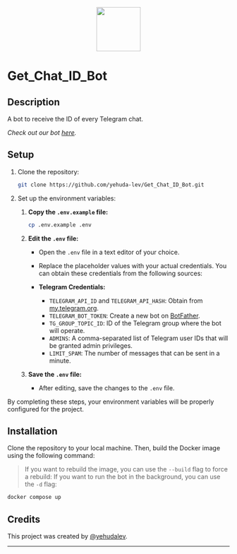 <p align="center">
  <img src="https://telegra.ph/file/014d967eab622032e2b46.jpg" width="100" height="100">
</p>

# Get_Chat_ID_Bot

## Description

A bot to receive the ID of every Telegram chat.

_Check out our bot [here](https://t.me/GetChatID_IL_BOT)._


## Setup

1. Clone the repository:

    ```bash
    git clone https://github.com/yehuda-lev/Get_Chat_ID_Bot.git
    ```

2. Set up the environment variables:

    1. **Copy the `.env.example` file:**

        ```bash
        cp .env.example .env
        ```

    2. **Edit the `.env` file:**
        - Open the `.env` file in a text editor of your choice.
        - Replace the placeholder values with your actual credentials. You can obtain these credentials from the following sources:

        - **Telegram Credentials:**
            - `TELEGRAM_API_ID` and `TELEGRAM_API_HASH`: Obtain from [my.telegram.org](https://my.telegram.org).
            - `TELEGRAM_BOT_TOKEN`: Create a new bot on [BotFather](https://t.me/BotFather).
            - `TG_GROUP_TOPIC_ID`: ID of the Telegram group where the bot will operate.
            - `ADMINS`: A comma-separated list of Telegram user IDs that will be granted admin privileges.
            - `LIMIT_SPAM`: The number of messages that can be sent in a minute.

    3. **Save the `.env` file:**
        - After editing, save the changes to the `.env` file.

By completing these steps, your environment variables will be properly configured for the project.

## Installation

Clone the repository to your local machine. Then, build the Docker image using the following command:

> If you want to rebuild the image, you can use the `--build` flag to force a rebuild:
> If you want to run the bot in the background, you can use the `-d` flag:

```bash
docker compose up
```

## Credits

This project was created by [@yehudalev](https://t.me/yehudalev).

---